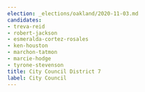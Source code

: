 ```yaml
---
election: _elections/oakland/2020-11-03.md
candidates:
- treva-reid
- robert-jackson
- esmeralda-cortez-rosales
- ken-houston
- marchon-tatmon
- marcie-hodge
- tyrone-stevenson
title: City Council District 7
label: City Council
---
```

